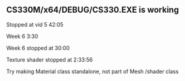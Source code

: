 ## CS330M/x64/DEBUG/CS330.EXE is working

Stopped at vid 5 42:05



Week 6 3:30

Week 6 stopped at 30:00

Texture shader stopped at 2:33:56


Try making Material class standalone, not part of Mesh /shader class